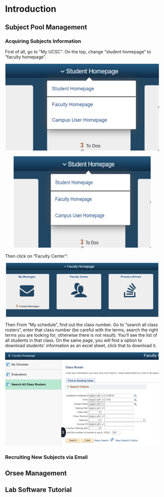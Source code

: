 # Introduction

## Subject Pool Management

### Acquiring Subjects Information
First of all, go to "My UCSC". On the top, change “student homepage” to “faculty homepage”. 

![image](pictures/myucsc1.png)

<p align="center">
    <img height="300px" src="pictures/myucsc1.png" width="450" height="100">
</p>

Then click on “Faculty Center”:

![image](pictures/myucsc2.png)

Then From “My schedule”, find out the class number. Go to “search all class rosters”, enter that class number (be careful with the terms, search the right terms you are looking for, otherwise there is not result). You’ll see the list of all students in that class. On the same page, you will find a option to download students' information as an excel sheet, click that to download it.

![image](pictures/myucsc3.png)

### Recruiting New Subjects via Email

## Orsee Management

## Lab Software Tutorial
